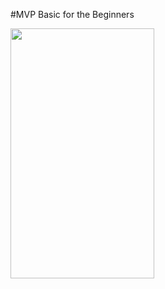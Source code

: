 #MVP Basic for the Beginners

 <img src="http://sofllc.com/github/gif.gif" width="230" height="400">